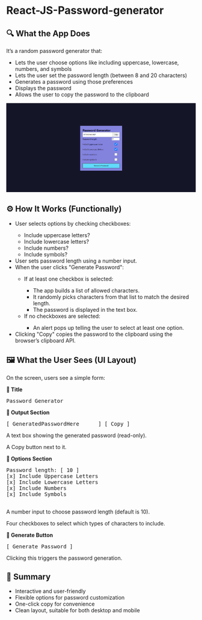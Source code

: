 # React-JS-Password-generator

<!DOCTYPE html>
<html lang="en">
<head>
  <meta charset="UTF-8">
  <meta name="viewport" content="width=device-width, initial-scale=1.0">
</head>
<body>

  <h2>🔍 What the App Does</h2>
  <p>It’s a random password generator that:</p>
  <ul>
    <li>Lets the user choose options like including uppercase, lowercase, numbers, and symbols</li>
    <li>Lets the user set the password length (between 8 and 20 characters)</li>
    <li>Generates a password using those preferences</li>
    <li>Displays the password</li>
    <li>Allows the user to copy the password to the clipboard</li>
  </ul>

  <img src="https://github.com/Ratankumar27/React-JS-Password-generator/blob/26d7eae0df7a35d247e989f875080956e29719a6/Screenshot%202025-06-11%20155151.png"/>

  <h2>⚙️ How It Works (Functionally)</h2>
  <ul>
    <li>User selects options by checking checkboxes:</li>
    <ul>
      <li>Include uppercase letters?</li>
      <li>Include lowercase letters?</li>
      <li>Include numbers?</li>
      <li>Include symbols?</li>
    </ul>
    <li>User sets password length using a number input.</li>
    <li>When the user clicks "Generate Password":</li>
    <ul>
      <li>If at least one checkbox is selected:</li>
      <ul>
        <li>The app builds a list of allowed characters.</li>
        <li>It randomly picks characters from that list to match the desired length.</li>
        <li>The password is displayed in the text box.</li>
      </ul>
      <li>If no checkboxes are selected:</li>
      <ul>
        <li>An alert pops up telling the user to select at least one option.</li>
      </ul>
    </ul>
    <li>Clicking "Copy" copies the password to the clipboard using the browser’s clipboard API.</li>
  </ul>

  <h2>🖼️ What the User Sees (UI Layout)</h2>
  <p>On the screen, users see a simple form:</p>

  <p><strong>🔷 Title</strong></p>
  <pre>Password Generator</pre>

  <p><strong>🔷 Output Section</strong></p>
  <pre>[ GeneratedPasswordHere      ] [ Copy ]</pre>
  <p>A text box showing the generated password (read-only).</p>
  <p>A Copy button next to it.</p>

  <p><strong>🔷 Options Section</strong></p>
  <pre>
Password length: [ 10 ]
[x] Include Uppercase Letters  
[x] Include Lowercase Letters  
[x] Include Numbers  
[x] Include Symbols
  </pre>
  <p>A number input to choose password length (default is 10).</p>
  <p>Four checkboxes to select which types of characters to include.</p>

  <p><strong>🔷 Generate Button</strong></p>
  <pre>[ Generate Password ]</pre>
  <p>Clicking this triggers the password generation.</p>

  <h2>📝 Summary</h2>
  <ul>
    <li>Interactive and user-friendly</li>
    <li>Flexible options for password customization</li>
    <li>One-click copy for convenience</li>
    <li>Clean layout, suitable for both desktop and mobile</li>
  </ul>

</body>
</html>
